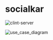 # socialkar


![clint-server](https://github.com/Jaingagan2610/socialkart/assets/105728222/b295b0c6-26d2-4e3d-b273-9f11409211be)

![use_case_diagram](https://github.com/Jaingagan2610/socialkart/assets/105728222/83532059-3130-4562-aafc-4a4180bd4ad9)
